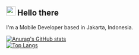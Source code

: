 ## <img src="https://media.giphy.com/media/hvRJCLFzcasrR4ia7z/giphy.gif" width="25px"> Hello there
I'm a Mobile Developer based in Jakarta, Indonesia.


[![Anurag's GitHub stats](https://github-readme-stats.vercel.app/api?username=jc-wu1&count_private=true)](https://github.com/anuraghazra/github-readme-stats)\
[![Top Langs](https://github-readme-stats.vercel.app/api/top-langs/?username=jc-wu1&hide_progress=true)](https://github.com/anuraghazra/github-readme-stats)
